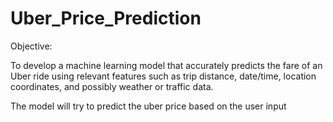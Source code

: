 # Uber_Price_Prediction
Objective:

To develop a machine learning model that accurately predicts the fare of an Uber ride using relevant features such as trip distance, date/time, location coordinates, and possibly weather or traffic data.


The model will try to predict the uber price based on the user input
